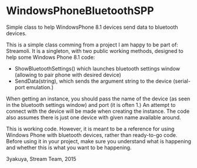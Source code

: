 # WindowsPhoneBluetoothSPP
Simple class to help WindowsPhone 8.1 devices send data to bluetooth devices.

This is a simple class comming from a project I am happy to be part of: Streamoli.
It is a singleton, with two public working methods, designed to help some Windows Phone 8.1 code:
+ ShowBluetoothSettings() which launches bluetooth settings window (allowing to pair phone with desired device)
+ SendData(string), which sends the argument string to the device (serial-port emulation.)

When getting an instance, you should pass the name of the device (as seen in the bluetooth settings window) and port (it is often 1.) An attempt to connect with the device will be made when creating the instance. The code also assumes there is just one device with given name available around.

This is working code. However, it is meant to be a reference for using Windows Phone with bluetooth devices, rather than ready-to-go code. Before using it in your project, make sure you understand what is happening and whether this is what you want to be happening.

3yakuya, Stream Team, 2015